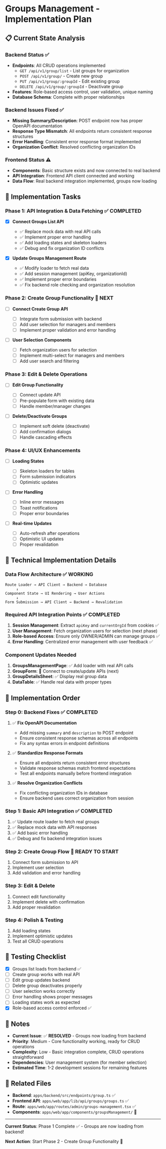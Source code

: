 # Groups Management - Implementation Plan

## 📋 **Current State Analysis**

### **Backend Status** ✅

- **Endpoints**: All CRUD operations implemented
  - `GET /api/v1/group/list` - List groups for organization
  - `POST /api/v1/group/` - Create new group
  - `PUT /api/v1/group/:groupId` - Edit existing group
  - `DELETE /api/v1/group/:groupId` - Deactivate group
- **Features**: Role-based access control, user validation, unique naming
- **Database Schema**: Complete with proper relationships

### **Backend Issues Fixed** ✅

- **Missing Summary/Description**: POST endpoint now has proper OpenAPI documentation
- **Response Type Mismatch**: All endpoints return consistent response structures
- **Error Handling**: Consistent error response format implemented
- **Organization Conflict**: Resolved conflicting organization IDs

### **Frontend Status** ⚠️

- **Components**: Basic structure exists and now connected to real backend
- **API Integration**: Frontend API client connected and working
- **Data Flow**: Real backend integration implemented, groups now loading

## 🎯 **Implementation Tasks**

### **Phase 1: API Integration & Data Fetching** ✅ **COMPLETED**

- [x] **Connect Groups List API**

  - ✅ Replace mock data with real API calls
  - ✅ Implement proper error handling
  - ✅ Add loading states and skeleton loaders
  - ✅ Debug and fix organization ID conflicts

- [x] **Update Groups Management Route**
  - ✅ Modify loader to fetch real data
  - ✅ Add session management (apiKey, organizationId)
  - ✅ Implement proper error boundaries
  - ✅ Fix backend role checking and organization resolution

### **Phase 2: Create Group Functionality** 🚀 **NEXT**

- [ ] **Connect Create Group API**

  - [ ] Integrate form submission with backend
  - [ ] Add user selection for managers and members
  - [ ] Implement proper validation and error handling

- [ ] **User Selection Components**
  - [ ] Fetch organization users for selection
  - [ ] Implement multi-select for managers and members
  - [ ] Add user search and filtering

### **Phase 3: Edit & Delete Operations**

- [ ] **Edit Group Functionality**

  - [ ] Connect update API
  - [ ] Pre-populate form with existing data
  - [ ] Handle member/manager changes

- [ ] **Delete/Deactivate Groups**
  - [ ] Implement soft delete (deactivate)
  - [ ] Add confirmation dialogs
  - [ ] Handle cascading effects

### **Phase 4: UI/UX Enhancements**

- [ ] **Loading States**

  - [ ] Skeleton loaders for tables
  - [ ] Form submission indicators
  - [ ] Optimistic updates

- [ ] **Error Handling**

  - [ ] Inline error messages
  - [ ] Toast notifications
  - [ ] Proper error boundaries

- [ ] **Real-time Updates**
  - [ ] Auto-refresh after operations
  - [ ] Optimistic UI updates
  - [ ] Proper revalidation

## 🔧 **Technical Implementation Details**

### **Data Flow Architecture** ✅ **WORKING**

```
Route Loader → API Client → Backend → Database
     ↓
Component State → UI Rendering → User Actions
     ↓
Form Submission → API Client → Backend → Revalidation
```

### **Required API Integration Points** ✅ **COMPLETED**

1. **Session Management**: Extract `apiKey` and `currentOrgId` from cookies ✅
2. **User Management**: Fetch organization users for selection (next phase)
3. **Role-based Access**: Ensure only OWNER/ADMIN can manage groups ✅
4. **Error Handling**: Centralized error management with user feedback ✅

### **Component Updates Needed**

1. **GroupsManagementPage**: ✅ Add loader with real API calls
2. **GroupForm**: 🚀 Connect to create/update APIs (next)
3. **GroupDetailsSheet**: ✅ Display real group data
4. **DataTable**: ✅ Handle real data with proper types

## 🚀 **Implementation Order**

### **Step 0: Backend Fixes** ✅ **COMPLETED**

1. ✅ **Fix OpenAPI Documentation**

   - Add missing `summary` and `description` to POST endpoint
   - Ensure consistent response schemas across all endpoints
   - Fix any syntax errors in endpoint definitions

2. ✅ **Standardize Response Formats**

   - Ensure all endpoints return consistent error structures
   - Validate response schemas match frontend expectations
   - Test all endpoints manually before frontend integration

3. ✅ **Resolve Organization Conflicts**
   - Fix conflicting organization IDs in database
   - Ensure backend uses correct organization from session

### **Step 1: Basic API Integration** ✅ **COMPLETED**

1. ✅ Update route loader to fetch real groups
2. ✅ Replace mock data with API responses
3. ✅ Add basic error handling
4. ✅ Debug and fix backend integration issues

### **Step 2: Create Group Flow** 🚀 **READY TO START**

1. Connect form submission to API
2. Implement user selection
3. Add validation and error handling

### **Step 3: Edit & Delete**

1. Connect edit functionality
2. Implement delete with confirmation
3. Add proper revalidation

### **Step 4: Polish & Testing**

1. Add loading states
2. Implement optimistic updates
3. Test all CRUD operations

## 🧪 **Testing Checklist**

- [x] Groups list loads from backend ✅
- [ ] Create group works with real API
- [ ] Edit group updates backend
- [ ] Delete group deactivates properly
- [ ] User selection works correctly
- [ ] Error handling shows proper messages
- [ ] Loading states work as expected
- [x] Role-based access control enforced ✅

## 📝 **Notes**

- **Current Issue**: ✅ **RESOLVED** - Groups now loading from backend
- **Priority**: Medium - Core functionality working, ready for CRUD operations
- **Complexity**: Low - Basic integration complete, CRUD operations straightforward
- **Dependencies**: User management system (for member selection)
- **Estimated Time**: 1-2 development sessions for remaining features

## 🔗 **Related Files**

- **Backend**: `apps/backend/src/endpoints/group.ts` ✅
- **Frontend API**: `apps/web/app/lib/api/groups/groups.ts` ✅
- **Route**: `apps/web/app/routes/admin/groups-management.tsx` ✅
- **Components**: `apps/web/app/components/groupsManagement/` 🚀

---

**Current Status**: Phase 1 Complete ✅ - Groups are now loading from backend!

**Next Action**: Start Phase 2 - Create Group Functionality 🚀
